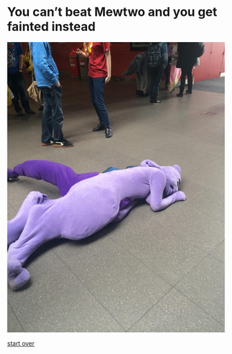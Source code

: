 # You can’t beat Mewtwo and you get fainted instead

![mewtwo faint](https://raw.githubusercontent.com/weijiej2964/Pokemon-Adventure/main/img/mewtwo_fainted__by_marshmellowygoo_d847k9f-fullview.jpg)


[start over](start.md)
